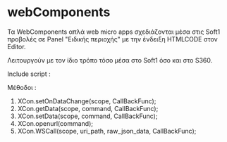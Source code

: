 # webComponents

Τα WebComponents απλά web micro apps σχεδιάζονται μέσα στις Soft1 προβολές σε Panel "Ειδικής περιοχής" με την ένδειξη HTMLCODE στον Editor.

Λειτουργούν με τον ίδιο τρόπο τόσο μέσα στο Soft1 όσο και στο S360.

Include script : 
<script type="text/javascript" src="XCon.js"></script>

Μέθοδοι : 
1. XCon.setOnDataChange(scope, CallBackFunc);
2. XCon.getData(scope, command, CallBackFunc);
3. XCon.setData(scope, command, CallBackFunc);
4. XCon.openurl(command);
5. XCon.WSCall(scope, uri_path, raw_json_data, CallBackFunc); 
